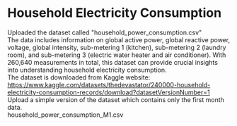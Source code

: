 # Household Electricity Consumption
Uploaded the dataset called "household_power_consumption.csv"<br>
The data includes information on global active power, global reactive power, voltage, global intensity, sub-metering 1 (kitchen), sub-metering 2 (laundry room), and sub-metering 3 (electric water heater and air conditioner). With 260,640 measurements in total, this dataset can provide crucial insights into understanding household electricity consumption.<br>
The dataset is downloaded from Kaggle website: https://www.kaggle.com/datasets/thedevastator/240000-household-electricity-consumption-records/download?datasetVersionNumber=1 <br>
Upload a simple version of the dataset which contains only the first month data.<br>
household_power_consumption_M1.csv <br>
